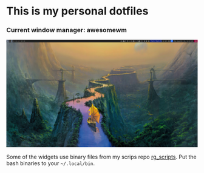 # This is my personal dotfiles


### Current window manager: awesomewm

![](.config/desktop.png)

Some of the widgets use binary files from my scrips repo [rg_scripts](https://github.com/thisisrahulg/rg_scripts). Put the bash binaries to your `~/.local/bin`.
